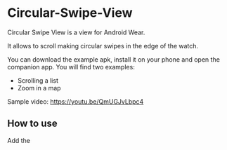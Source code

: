 # Circular-Swipe-View

Circular Swipe View is a view for Android Wear.

It allows to scroll making circular swipes in the edge of the watch.

You can download the example apk, install it on your phone and open the companion app. You will find two examples:
- Scrolling a list
- Zoom in a map

Sample video: https://youtu.be/QmUGJvLbpc4

## How to use ##

Add the 
